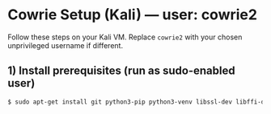 # Cowrie Setup (Kali) — user: cowrie2


Follow these steps on your Kali VM. Replace `cowrie2` with your chosen unprivileged username if different.


## 1) Install prerequisites (run as sudo-enabled user)
```bash
$ sudo apt-get install git python3-pip python3-venv libssl-dev libffi-dev build-essential libpython3-dev python3-minimal authbind
```